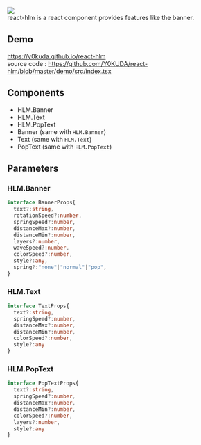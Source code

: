![](./react-hlm.gif)  
react-hlm is a react component provides features like the banner.  

## Demo
https://y0kuda.github.io/react-hlm  
source code : https://github.com/Y0KUDA/react-hlm/blob/master/demo/src/index.tsx

## Components
* HLM.Banner
* HLM.Text
* HLM.PopText
* Banner (same with `HLM.Banner`)
* Text (same with `HLM.Text`)
* PopText (same with `HLM.PopText`)

## Parameters
### HLM.Banner

```typescript
interface BannerProps{
  text?:string,
  rotationSpeed?:number,
  springSpeed?:number,
  distanceMax?:number,
  distanceMin?:number,
  layers?:number,
  waveSpeed?:number,
  colorSpeed?:number,
  style?:any,
  spring?:"none"|"normal"|"pop",
}
```

### HLM.Text

```typescript
interface TextProps{
  text?:string,
  springSpeed?:number,
  distanceMax?:number,
  distanceMin?:number,
  colorSpeed?:number,
  style?:any
}
```

### HLM.PopText

```typescript
interface PopTextProps{
  text?:string,
  springSpeed?:number,
  distanceMax?:number,
  distanceMin?:number,
  colorSpeed?:number,
  layers?:number,
  style?:any
}
```

